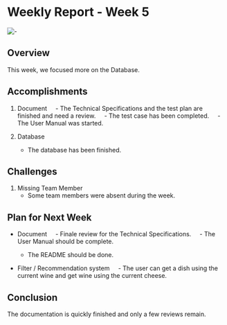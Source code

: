 # Weekly Report - Week 5
![-](https://raw.githubusercontent.com/andreasbm/readme/master/assets/lines/rainbow.png)

## Overview

This week, we focused more on the Database.

## Accomplishments

1. Document
    - The Technical Specifications and the test plan are finished and need a review.
    - The test case has been completed.
    - The User Manual was started.

2. Database
    - The database has been finished.

## Challenges

1. Missing Team Member
   - Some team members were absent during the week.

## Plan for Next Week

- Document 
    - Finale review for the Technical Specifications.
    - The User Manual should be complete.
    - The README should be done.

- Filter / Recommendation system
    - The user can get a dish using the current wine and get wine using the current cheese.

## Conclusion
The documentation is quickly finished and only a few reviews remain.